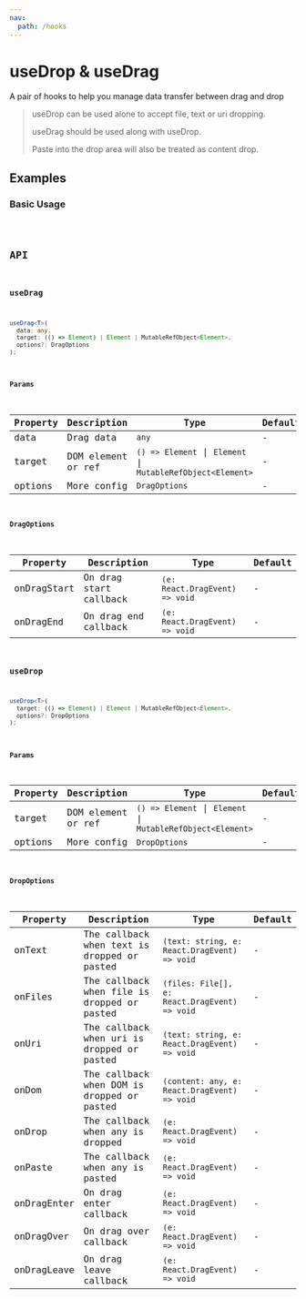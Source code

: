 ```yaml
---
nav:
  path: /hooks
---
```


# useDrop & useDrag

A pair of hooks to help you manage data transfer between drag and drop

> useDrop can be used alone to accept file, text or uri dropping.
>
> useDrag should be used along with useDrop.
>
> Paste into the drop area will also be treated as content drop.

## Examples

### Basic Usage

<code src="./demo/demo1.tsx" />

## API

### useDrag

```typescript
useDrag<T>(
  data: any,
  target: (() => Element) | Element | MutableRefObject<Element>,
  options?: DragOptions
);
```
#### Params

| Property | Description        | Type                                                        | Default |
|----------|--------------------|-------------------------------------------------------------|---------|
| data     | Drag data          | `any`                                                       | -       |
| target   | DOM element or ref | `() => Element` \| `Element` \| `MutableRefObject<Element>` | -       |
| options  | More config        | `DragOptions`                                               | -       |

#### DragOptions
| Property    | Description            | Type                           | Default |
|-------------|------------------------|--------------------------------|---------|
| onDragStart | On drag start callback | `(e: React.DragEvent) => void` | -       |
| onDragEnd   | On drag end callback   | `(e: React.DragEvent) => void` | -       |

### useDrop

```typescript
useDrop<T>(
  target: (() => Element) | Element | MutableRefObject<Element>,
  options?: DropOptions
);
```

#### Params

| Property | Description        | Type                                                        | Default |
|----------|--------------------|-------------------------------------------------------------|---------|
| target   | DOM element or ref | `() => Element` \| `Element` \| `MutableRefObject<Element>` | -       |
| options  | More config        | `DropOptions`                                               | -       |

#### DropOptions

| Property    | Description                                | Type                                          | Default |
|-------------|--------------------------------------------|-----------------------------------------------|---------|
| onText      | The callback when text is dropped	or pasted | `(text: string, e: React.DragEvent) => void`  | -       |
| onFiles     | The callback when file is dropped	or pasted | `(files: File[], e: React.DragEvent) => void` | -       |
| onUri       | The callback when uri is dropped	or pasted  | `(text: string, e: React.DragEvent) => void`  | -       |
| onDom       | The callback when DOM is dropped	or pasted  | `(content: any, e: React.DragEvent) => void`  | -       |
| onDrop      | The callback when any is dropped           | `(e: React.DragEvent) => void`                | -       |
| onPaste     | The callback when any is pasted            | `(e: React.DragEvent) => void`                | -       |
| onDragEnter | On drag enter callback                     | `(e: React.DragEvent) => void`                | -       |
| onDragOver  | On drag over callback                      | `(e: React.DragEvent) => void`                | -       |
| onDragLeave | On drag leave callback                     | `(e: React.DragEvent) => void`                | -       |
